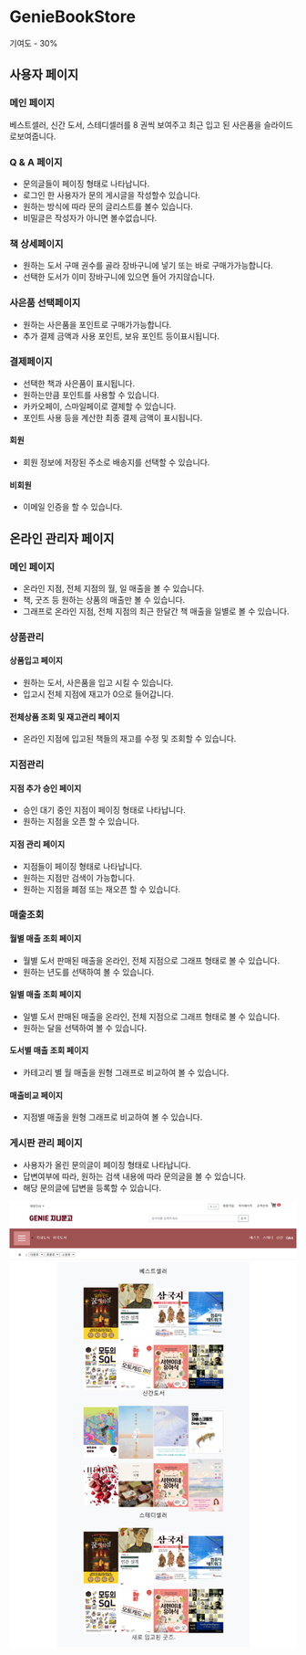 # GenieBookStore

기여도 - 30%

## 사용자 페이지
### 메인 페이지
베스트셀러, 신간 도서, 스테디셀러를 8 권씩 보여주고 최근 입고 된 사은품을 슬라이드로보여줍니다.
### Q & A 페이지
* 문의글들이 페이징 형태로 나타납니다.
* 로그인 한 사용자가 문의 게시글을 작성할수 있습니다. 
* 원하는 방식에 따라 문의 글리스트를 볼수 있습니다.
* 비밀글은 작성자가 아니면 볼수없습니다.
### 책 상세페이지
* 원하는 도서 구매 권수를 골라 장바구니에 넣기 또는 바로 구매가가능합니다.
* 선택한 도서가 이미 장바구니에 있으면 들어 가지않습니다.
### 사은품 선택페이지 
* 원하는 사은품을 포인트로 구매가가능합니다.
* 추가 결제 금액과 사용 포인트, 보유 포인트 등이표시됩니다.
### 결제페이지
* 선택한 책과 사은품이 표시됩니다.
* 원하는만큼 포인트를 사용할 수 있습니다.
* 카카오페이, 스마일페이로 결제할 수 있습니다.
* 포인트 사용 등을 계산한 최종 결제 금액이 표시됩니다.
#### 회원
* 회원 정보에 저장된 주소로 배송지를 선택할 수 있습니다.
#### 비회원
* 이메일 인증을 할 수 있습니다.

## 온라인 관리자 페이지
### 메인 페이지
* 온라인 지점, 전체 지점의 월, 일 매출을 볼 수 있습니다.
* 책, 굿즈 등 원하는 상품의 매출만 볼 수 있습니다.
* 그래프로 온라인 지점, 전체 지점의 최근 한달간 책 매출을 일별로 볼 수 있습니다.
### 상품관리
#### 상품입고 페이지
* 원하는 도서, 사은품을 입고 시킬 수 있습니다.
* 입고시 전체 지점에 재고가 0으로 들어갑니다.
#### 전체상품 조회 및 재고관리 페이지
* 온라인 지점에 입고된 책들의 재고를 수정 및 조회할 수 있습니다.
### 지점관리
#### 지점 추가 승인 페이지
* 승인 대기 중인 지점이 페이징 형태로 나타납니다.
* 원하는 지점을 오픈 할 수 있습니다.
#### 지점 관리 페이지
* 지점들이 페이징 형태로 나타납니다.
* 원하는 지점만 검색이 가능합니다.
* 원하는 지점을 폐점 또는 재오픈 할 수 있습니다.
### 매출조회
#### 월별 매출 조회 페이지
* 월별 도서 판매된 매출을 온라인, 전체 지점으로 그래프 형태로 볼 수 있습니다.
* 원하는 년도를 선택하여 볼 수 있습니다.
#### 일별 매출 조회 페이지
* 일별 도서 판매된 매출을 온라인, 전체 지점으로 그래프 형태로 볼 수 있습니다.
* 원하는 달을 선택하여 볼 수 있습니다.
#### 도서별 매출 조회 페이지
* 카테고리 별 월 매출을 원형 그래프로 비교하여 볼 수 있습니다.
#### 매출비교 페이지
* 지점별 매출을 원형 그래프로 비교하여 볼 수 있습니다.
### 게시판 관리 페이지
* 사용자가 올린 문의글이 페이징 형태로 나타납니다.
* 답변여부에 따라, 원하는 검색 내용에 따라 문의글을 볼 수 있습니다.
* 해당 문의글에 답변을 등록할 수 있습니다.
<img src="https://github.com/tnals5152/Images/blob/main/localhost_8080_spring_main.do.png" width="700">
